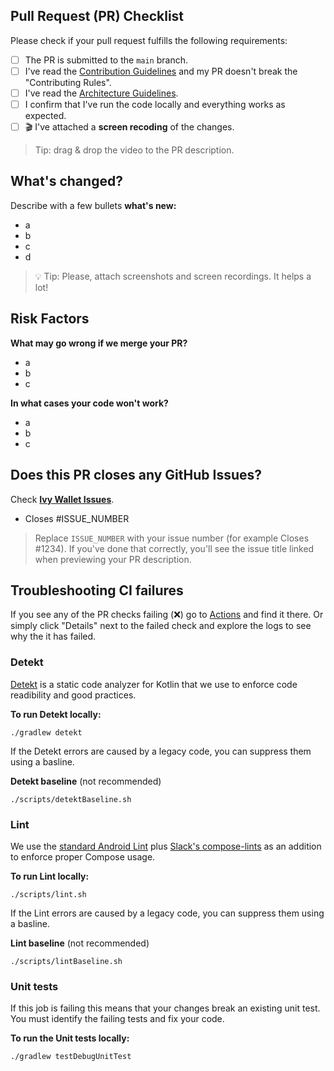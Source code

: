 ## Pull Request (PR) Checklist
Please check if your pull request fulfills the following requirements:
- [ ] The PR is submitted to the `main` branch.
- [ ] I've read the [Contribution Guidelines](https://github.com/Ivy-Apps/ivy-wallet/blob/main/CONTRIBUTING.md) and my PR doesn't break the "Contributing Rules".
- [ ] I've read the [Architecture Guidelines](https://github.com/Ivy-Apps/ivy-wallet/blob/main/docs/Architecture.md).
- [ ] I confirm that I've run the code locally and everything works as expected.
- [ ] 🎬 I've attached a **screen recoding** of the changes. 

> Tip: drag & drop the video to the PR description.

## What's changed?
<!--
Tip: you can attach screenshots using a markdown table.

Before | After
---|---
image1 | image2
-->

Describe with a few bullets **what's new:**
- a
- b
- c
- d

> 💡 Tip: Please, attach screenshots and screen recordings. It helps a lot!

## Risk Factors

**What may go wrong if we merge your PR?**

- a
- b
- c

**In what cases your code won't work?**

- a
- b
- c


## Does this PR closes any GitHub Issues?

Check **[Ivy Wallet Issues](https://github.com/Ivy-Apps/ivy-wallet/issues)**.

- Closes #ISSUE_NUMBER

> Replace `ISSUE_NUMBER` with your issue number (for example Closes #1234). If you've done that correctly, you'll see the issue title linked when previewing your PR description.

## Troubleshooting CI failures

If you see any of the PR checks failing (❌) go to [Actions](https://github.com/Ivy-Apps/ivy-wallet/actions) and find it there. Or simply click "Details" next to the failed check and explore the logs to see why the it has failed.

### Detekt
[Detekt](https://detekt.dev/) is a static code analyzer for Kotlin that we use to enforce code readibility and good practices.

**To run Detekt locally:**
```
./gradlew detekt
```

If the Detekt errors are caused by a legacy code, you can suppress them using a basline.

**Detekt baseline** (not recommended)
```
./scripts/detektBaseline.sh
```

### Lint

We use the [standard Android Lint](https://developer.android.com/studio/write/lint) plus [Slack's compose-lints](https://slackhq.github.io/compose-lints/) as an addition to enforce proper Compose usage.

**To run Lint locally:**
```
./scripts/lint.sh
```

If the Lint errors are caused by a legacy code, you can suppress them using a basline.

**Lint baseline** (not recommended)
```
./scripts/lintBaseline.sh
```

### Unit tests

If this job is failing this means that your changes break an existing unit test. You must identify the failing tests and fix your code.

**To run the Unit tests locally:**
```
./gradlew testDebugUnitTest
```